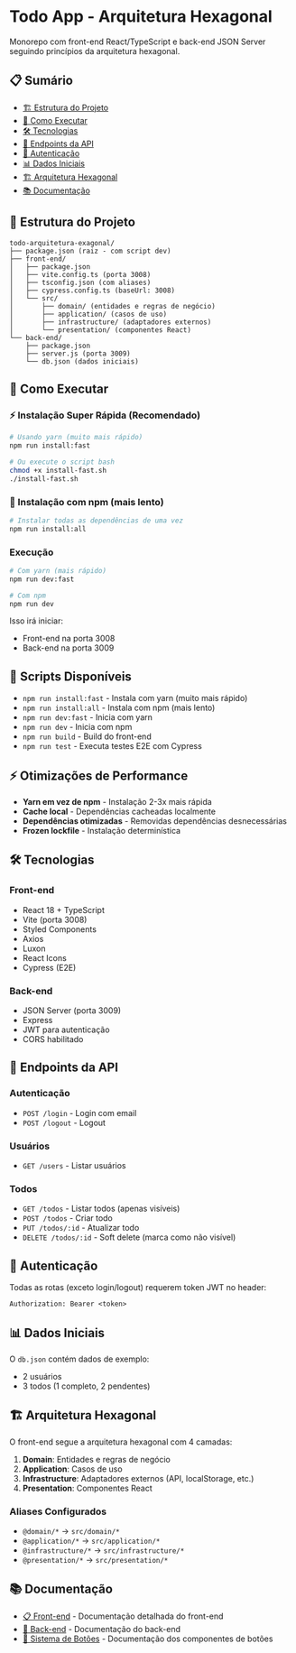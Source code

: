 # Todo App - Arquitetura Hexagonal

Monorepo com front-end React/TypeScript e back-end JSON Server seguindo princípios da arquitetura hexagonal.

## 📋 Sumário

- [🏗️ Estrutura do Projeto](#-estrutura-do-projeto)
- [🚀 Como Executar](#-como-executar)
- [🛠️ Tecnologias](#️-tecnologias)
- [📡 Endpoints da API](#-endpoints-da-api)
- [🔐 Autenticação](#-autenticação)
- [📊 Dados Iniciais](#-dados-iniciais)
- [🏗️ Arquitetura Hexagonal](#️-arquitetura-hexagonal)
- [📚 Documentação](#-documentação)

## 📁 Estrutura do Projeto

```
todo-arquitetura-exagonal/
├── package.json (raiz - com script dev)
├── front-end/
│   ├── package.json
│   ├── vite.config.ts (porta 3008)
│   ├── tsconfig.json (com aliases)
│   ├── cypress.config.ts (baseUrl: 3008)
│   └── src/
│       ├── domain/ (entidades e regras de negócio)
│       ├── application/ (casos de uso)
│       ├── infrastructure/ (adaptadores externos)
│       └── presentation/ (componentes React)
└── back-end/
    ├── package.json
    ├── server.js (porta 3009)
    └── db.json (dados iniciais)
```

## 🚀 Como Executar

### ⚡ Instalação Super Rápida (Recomendado)

```bash
# Usando yarn (muito mais rápido)
npm run install:fast

# Ou execute o script bash
chmod +x install-fast.sh
./install-fast.sh
```

### 🐌 Instalação com npm (mais lento)

```bash
# Instalar todas as dependências de uma vez
npm run install:all
```

### Execução

```bash
# Com yarn (mais rápido)
npm run dev:fast

# Com npm
npm run dev
```

Isso irá iniciar:

- Front-end na porta 3008
- Back-end na porta 3009

## 📜 Scripts Disponíveis

- `npm run install:fast` - Instala com yarn (muito mais rápido)
- `npm run install:all` - Instala com npm (mais lento)
- `npm run dev:fast` - Inicia com yarn
- `npm run dev` - Inicia com npm
- `npm run build` - Build do front-end
- `npm run test` - Executa testes E2E com Cypress

## ⚡ Otimizações de Performance

- **Yarn em vez de npm** - Instalação 2-3x mais rápida
- **Cache local** - Dependências cacheadas localmente
- **Dependências otimizadas** - Removidas dependências desnecessárias
- **Frozen lockfile** - Instalação determinística

## 🛠️ Tecnologias

### Front-end

- React 18 + TypeScript
- Vite (porta 3008)
- Styled Components
- Axios
- Luxon
- React Icons
- Cypress (E2E)

### Back-end

- JSON Server (porta 3009)
- Express
- JWT para autenticação
- CORS habilitado

## 📡 Endpoints da API

### Autenticação

- `POST /login` - Login com email
- `POST /logout` - Logout

### Usuários

- `GET /users` - Listar usuários

### Todos

- `GET /todos` - Listar todos (apenas visíveis)
- `POST /todos` - Criar todo
- `PUT /todos/:id` - Atualizar todo
- `DELETE /todos/:id` - Soft delete (marca como não visível)

## 🔐 Autenticação

Todas as rotas (exceto login/logout) requerem token JWT no header:

```
Authorization: Bearer <token>
```

## 📊 Dados Iniciais

O `db.json` contém dados de exemplo:

- 2 usuários
- 3 todos (1 completo, 2 pendentes)

## 🏗️ Arquitetura Hexagonal

O front-end segue a arquitetura hexagonal com 4 camadas:

1. **Domain**: Entidades e regras de negócio
2. **Application**: Casos de uso
3. **Infrastructure**: Adaptadores externos (API, localStorage, etc.)
4. **Presentation**: Componentes React

### Aliases Configurados

- `@domain/*` → `src/domain/*`
- `@application/*` → `src/application/*`
- `@infrastructure/*` → `src/infrastructure/*`
- `@presentation/*` → `src/presentation/*`

## 📚 Documentação

- [📋 Front-end](./front-end/README.md) - Documentação detalhada do front-end
- [🔧 Back-end](./back-end/README.md) - Documentação do back-end
- [🎨 Sistema de Botões](./front-end/docs/components/buttons.md) - Documentação dos componentes de botões
